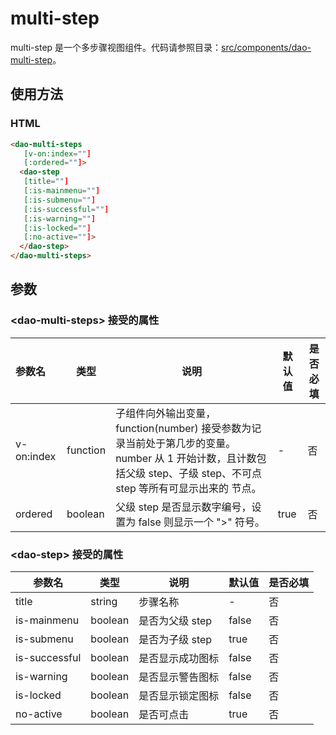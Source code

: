 # multi-step

multi-step 是一个多步骤视图组件。代码请参照目录：[src/components/dao-multi-step](../src/components/dao-multi-step)。

## 使用方法

### HTML

```HTML
<dao-multi-steps
   [v-on:index=""]
   [:ordered=""]>
  <dao-step
   [title=""]
   [:is-mainmenu=""]
   [:is-submenu=""]
   [:is-successful=""]
   [:is-warning=""]
   [:is-locked=""]
   [:no-active=""]>
  </dao-step>
</dao-multi-steps>
```

## 参数

### \<dao-multi-steps> 接受的属性 

| 参数名        | 类型       | 说明                                       | 默认值  | 是否必填 |
| :--------- | -------- | ---------------------------------------- | ---- | ---- |
| v-on:index | function | 子组件向外输出变量，function(number) 接受参数为记录当前处于第几步的变量。number 从 1 开始计数，且计数包括父级 step、子级 step、不可点 step 等所有可显示出来的  <dao-step> 节点。 | -    | 否    |
| ordered    | boolean  | 父级 step 是否显示数字编号，设置为 false 则显示一个 ">" 符号。 | true | 否    |

### \<dao-step> 接受的属性

| 参数名           | 类型      | 说明         | 默认值   | 是否必填 |
| ------------- | ------- | ---------- | ----- | ---- |
| title         | string  | 步骤名称       | -     | 否    |
| is-mainmenu   | boolean | 是否为父级 step | false | 否    |
| is-submenu    | boolean | 是否为子级 step | true  | 否    |
| is-successful | boolean | 是否显示成功图标   | false | 否    |
| is-warning    | boolean | 是否显示警告图标   | false | 否    |
| is-locked     | boolean | 是否显示锁定图标   | false | 否    |
| no-active     | boolean | 是否可点击      | true  | 否    |
